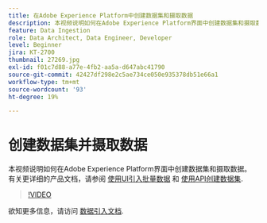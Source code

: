```yaml
---
title: 在Adobe Experience Platform中创建数据集和摄取数据
description: 本视频说明如何在Adobe Experience Platform界面中创建数据集和摄取数据。
feature: Data Ingestion
role: Data Architect, Data Engineer, Developer
level: Beginner
jira: KT-2700
thumbnail: 27269.jpg
exl-id: f01c7d88-a77e-4fb2-aa5a-d647abc41790
source-git-commit: 42427df298e2c5ae734ce050e935378db51e66a1
workflow-type: tm+mt
source-wordcount: '93'
ht-degree: 19%

---
```


# 创建数据集并摄取数据

本视频说明如何在Adobe Experience Platform界面中创建数据集和摄取数据。 有关更详细的产品文档，请参阅 [使用UI引入批量数据](https://experienceleague.adobe.com/docs/experience-platform/ingestion/tutorials/ingest-batch-data.html?lang=zh-Hans) 和 [使用API创建数据集](https://experienceleague.adobe.com/docs/experience-platform/catalog/datasets/create.html).

>[!VIDEO](https://video.tv.adobe.com/v/27269?quality=12&learn=on)

欲知更多信息，请访问 [数据引入文档](https://experienceleague.adobe.com/docs/experience-platform/ingestion/home.html?lang=zh-Hans).
